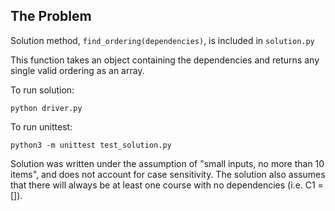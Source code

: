 ## The Problem

Solution method, `find_ordering(dependencies)`, is included in `solution.py`

This function takes an object containing the dependencies and returns any
single valid ordering as an array.

To run solution:


```
python driver.py
```

To run unittest:


```
python3 -m unittest test_solution.py
```


Solution was written under the assumption of 
"small inputs, no more than 10 items", and does 
not account for case sensitivity. The solution also 
assumes that there will always be at least one course 
with no dependencies (i.e. C1 = []).